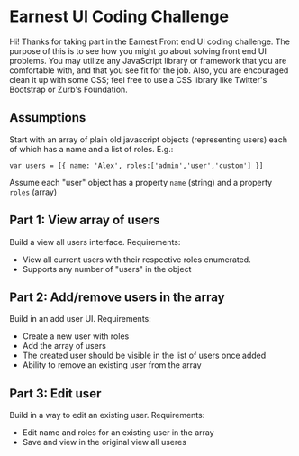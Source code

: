 # Earnest UI Coding Challenge

Hi!  Thanks for taking part in the Earnest Front end UI coding challenge.  The purpose of this is to see how you might go about solving front end UI problems. You may utilize any JavaScript library or framework that you are comfortable with, and that you see fit for the job. Also, you are encouraged clean it up with some CSS; feel free to use a CSS library like Twitter's Bootstrap or Zurb's Foundation.

## Assumptions
Start with an array of plain old javascript objects (representing users) each of which has a name and a list of roles. E.g.:
```
var users = [{ name: 'Alex', roles:['admin','user','custom'] }]
```
Assume each "user" object has a property `name` (string)  and a property `roles` (array)


## Part 1: View array of users
Build a view all users interface. 
Requirements:

- View all current users with their respective roles enumerated.
- Supports any number of "users" in the object

## Part 2: Add/remove users in the array
Build in an add user UI.
Requirements:

- Create a new user with roles
- Add the array of users
- The created user should be visible in the list of users once added
- Ability to remove an existing user from the array

## Part 3: Edit user
Build in a way to edit an existing user.
Requirements:

- Edit name and roles for an existing user in the array
- Save and view in the original view all useres





